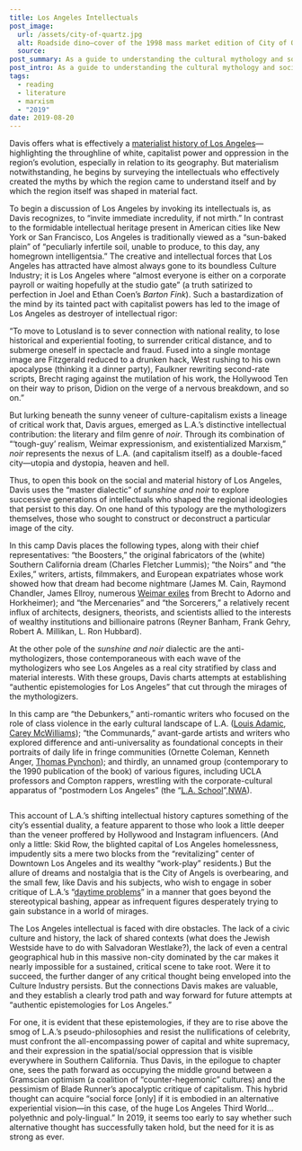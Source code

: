 ```yaml
---
title: Los Angeles Intellectuals
post_image:
  url: /assets/city-of-quartz.jpg
  alt: Roadside dino—cover of the 1998 mass market edition of City of Quartz.
  source:
post_summary: As a guide to understanding the cultural mythology and socio-geographical history of the singular American city that represents both “the utopia and dystopia for advanced capitalism,” there is none more incisive than Mike Davis’ <em>City of Quartz</em>.
post_intro: As a guide to understanding the cultural mythology and socio-geographical history of the singular American city that represents both “the utopia and dystopia for advanced capitalism,” there is none more incisive than Mike Davis’ <em>City of Quartz</em>, a tour de force which offers perhaps the definitive account of the land “<a href="https://www.zocalopublicsquare.org/2016/02/11/meet-the-toughest-mountains-in-california/ideas/connecting-california/" target="_blank">south of the Tehachapis</a>” even 30 years after its first printing.
tags:
  - reading
  - literature
  - marxism
  - "2019"
date: 2019-08-20
---
```


Davis offers what is effectively a <a href="https://www.versobooks.com/books/2762-city-of-quartz" target="_blank">materialist history of Los Angeles</a>—highlighting the throughline of white, capitalist power and oppression in the region’s evolution, especially in relation to its geography. But materialism notwithstanding, he begins by surveying the intellectuals who effectively created the myths by which the region came to understand itself and by which the region itself was shaped in material fact.

To begin a discussion of Los Angeles by invoking its intellectuals is, as Davis recognizes, to “invite immediate incredulity, if not mirth.” In contrast to the formidable intellectual heritage present in American cities like New York or San Francisco, Los Angeles is traditionally viewed as a “sun-baked plain” of “peculiarly infertile soil, unable to produce, to this day, any homegrown intelligentsia.” The creative and intellectual forces that Los Angeles has attracted have almost always gone to its boundless Culture Industry; it is Los Angeles where “almost everyone is either on a corporate payroll or waiting hopefully at the studio gate” (a truth satirized to perfection in Joel and Ethan Coen’s _Barton Fink_). Such a bastardization of the mind by its tainted pact with capitalist powers has led to the image of Los Angeles as destroyer of intellectual rigor:

<div class="blockquote">“To move to Lotusland is to sever connection with national reality, to lose historical and experiential footing, to surrender critical distance, and to submerge oneself in spectacle and fraud. Fused into a single montage image are Fitzgerald reduced to a drunken hack, West rushing to his own apocalypse (thinking it a dinner party), Faulkner rewriting second-rate scripts, Brecht raging against the mutilation of his work, the Hollywood Ten on their way to prison, Didion on the verge of a nervous breakdown, and so on.”</div>

But lurking beneath the sunny veneer of culture-capitalism exists a lineage of critical work that, Davis argues, emerged as L.A.’s distinctive intellectual contribution: the literary and film genre of _noir_. Through its combination of “‘tough-guy’ realism, Weimar expressionism, and existentialized Marxism,” _noir_ represents the nexus of L.A. (and capitalism itself) as a double-faced city—utopia and dystopia, heaven and hell.

Thus, to open this book on the social and material history of Los Angeles, Davis uses the “master dialectic” of _sunshine and noir_ to explore successive generations of intellectuals who shaped the regional ideologies that persist to this day. On one hand of this typology are the mythologizers themselves, those who sought to construct or deconstruct a particular image of the city.

In this camp Davis places the following types, along with their chief representatives: “the Boosters,” the original fabricators of the (white) Southern California dream (Charles Fletcher Lummis); “the Noirs” and “the Exiles,” writers, artists, filmmakers, and European expatriates whose work showed how that dream had become nightmare (James M. Cain, Raymond Chandler, James Ellroy, numerous <a href="https://www.ucpress.edu/book/9780520257955/weimar-on-the-pacific" target="_blank">Weimar exiles</a> from Brecht to Adorno and Horkheimer); and “the Mercenaries” and “the Sorcerers,” a relatively recent influx of architects, designers, theorists, and scientists allied to the interests of wealthy institutions and billionaire patrons (Reyner Banham, Frank Gehry, Robert A. Millikan, L. Ron Hubbard).

At the other pole of the _sunshine and noir_ dialectic are the anti-mythologizers, those contemporaneous with each wave of the mythologizers who see Los Angeles as a real city stratified by class and material interests. With these groups, Davis charts attempts at establishing “authentic epistemologies for Los Angeles” that cut through the mirages of the mythologizers.

In this camp are “the Debunkers,” anti-romantic writers who focused on the role of class violence in the early cultural landscape of L.A. (<a href="https://www.amazon.com/Dynamite-Story-Class-Violence-America/dp/1904859747" target="_blank">Louis Adamic</a>, <a href="https://www.goodreads.com/book/show/117021.Southern_California?from_search=true" target="_blank">Carey McWilliams</a>); “the Communards,” avant-garde artists and writers who explored difference and anti-universality as foundational concepts in their portraits of daily life in fringe communities (Ornette Coleman, Kenneth Anger, <a href="https://www.wired.com/2009/07/unofficial-thomas-pynchon-guide-los-angeles/" target="_blank">Thomas Pynchon</a>); and thirdly, an unnamed group (contemporary to the 1990 publication of the book) of various figures, including UCLA professors and Compton rappers, wrestling with the corporate-cultural apparatus of “postmodern Los Angeles” (the “<a href="https://en.wikipedia.org/wiki/Los_Angeles_School" target="_blank">L.A. School</a>”,<a href="https://www.youtube.com/watch?v=c5fts7bj-so" target="_blank">NWA</a>).

<img>

This account of L.A.’s shifting intellectual history captures something of the city’s essential duality, a feature apparent to those who look a little deeper than the veneer proffered by Hollywood and Instagram influencers. (And only a little: Skid Row, the blighted capital of Los Angeles homelessness, impudently sits a mere two blocks from the “revitalizing” center of Downtown Los Angeles and its wealthy “work-play” residents.) But the allure of dreams and nostalgia that is the City of Angels is overbearing, and the small few, like Davis and his subjects, who wish to engage in sober critique of L.A.’s “<a href="https://www.latimes.com/la-bk-mike-davis-1990-12-09-story.html" target="_blank">daytime problems</a>” in a manner that goes beyond the stereotypical bashing, appear as infrequent figures desperately trying to gain substance in a world of mirages.

The Los Angeles intellectual is faced with dire obstacles. The lack of a civic culture and history, the lack of shared contexts (what does the Jewish Westside have to do with Salvadoran Westlake?), the lack of even a central geographical hub in this massive non-city dominated by the car makes it nearly impossible for a sustained, critical scene to take root. Were it to succeed, the further danger of any critical thought being enveloped into the Culture Industry persists. But the connections Davis makes are valuable, and they establish a clearly trod path and way forward for future attempts at “authentic epistemologies for Los Angeles.”

For one, it is evident that these epistemologies, if they are to rise above the smog of L.A.’s pseudo-philosophies and resist the nullifications of celebrity, must confront the all-encompassing power of capital and white supremacy, and their expression in the spatial/social oppression that is visible everywhere in Southern California. Thus Davis, in the epilogue to chapter one, sees the path forward as occupying the middle ground between a Gramscian optimism (a coalition of “counter-hegemonic” cultures) and the pessimism of Blade Runner’s apocalyptic critique of capitalism. This hybrid thought can acquire “social force [only] if it is embodied in an alternative experiential vision—in this case, of the huge Los Angeles Third World…polyethnic and poly-lingual.” In 2019, it seems too early to say whether such alternative thought has successfully taken hold, but the need for it is as strong as ever.
